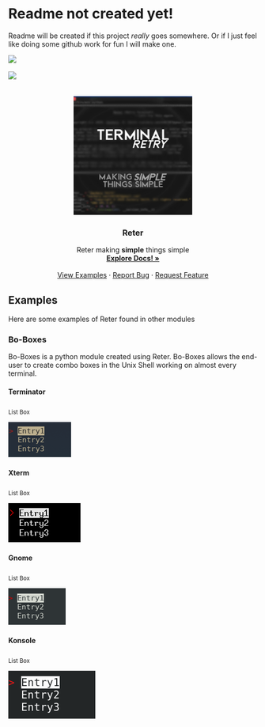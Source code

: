 # Readme not created yet!
Readme will be created if this project *really* goes somewhere. Or if I just feel like doing some github work for fun I will make one.

![](http://ForTheBadge.com/images/badges/made-with-python.svg)

![](https://img.shields.io/badge/Ko--fi-F16061?style=for-the-badge&logo=ko-fi&logoColor=white)


<!-- TOP OF README ANCHOR -->
<a name="top"></a>

<!-- PROJECT LOGO -->
<br />
<div align="center">
  <a href="https://github.com/ZackeryRSmith/Reter/">
    <img src="https://github.com/ZackeryRSmith/Reter/blob/main/md-assets/Reter.jpg" alt="Reter logo" width="240" height="240">
  </a>

<h3 align="center">Reter</h3>

  <p align="center">
    Reter making <b>simple</b> things simple 
    <br />
    <a href="https://github.com/ZackeryRSmith/Reter/"><strong>Explore Docs! »</strong></a>
    <br />
    <br />
    <a href="https://github.com/ZackeryRSmith/Reter/">View Examples</a>
    ·
    <a href="https://github.com/ZackeryRSmith/Reter/issues">Report Bug</a>
    ·
    <a href="https://github.com/ZackeryRSmith/Reter/issues">Request Feature</a>
  </p>
</div>


## Examples
Here are some examples of Reter found in other modules

### Bo-Boxes
Bo-Boxes is a python module created using Reter. Bo-Boxes allows the end-user to create combo boxes in the Unix Shell working on almost every terminal.

#### Terminator
<sub>List Box</sub>

![](https://github.com/ZackeryRSmith/Reter/blob/main/md-assets/terminator-listboxes.png)

#### Xterm
<sub>List Box</sub>

![](https://github.com/ZackeryRSmith/Reter/blob/main/md-assets/xterm-listboxes.png)

#### Gnome
<sub>List Box</sub>

![](https://github.com/ZackeryRSmith/Reter/blob/main/md-assets/gnome-listboxes.png)

#### Konsole
<sub>List Box</sub>

![](https://github.com/ZackeryRSmith/Reter/blob/main/md-assets/konsole-listboxes.png)
